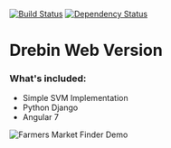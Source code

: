 [![Build Status](https://travis-ci.org/akveo/ngx-admin.svg?branch=master)](https://travis-ci.org/akveo/ngx-admin)
[![Dependency Status](https://david-dm.org/akveo/ngx-admin/status.svg)](https://david-dm.org/akveo/ng2-admin)


# Drebin Web Version 

### What's included:

- Simple SVM Implementation
- Python Django
- Angular 7

![Farmers Market Finder Demo](blc.gif)